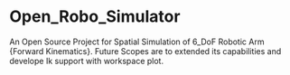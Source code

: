 # Open_Robo_Simulator
An Open Source Project for Spatial Simulation of 6_DoF Robotic Arm {Forward Kinematics}. 
Future Scopes are to extended its capabilities and develope Ik support with workspace plot.
